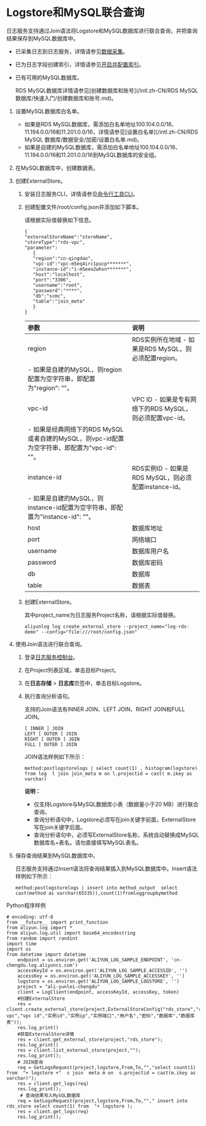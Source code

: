 # Logstore和MySQL联合查询

日志服务支持通过Join语法将Logstore和MySQL数据库进行联合查询，并把查询结果保存到MySQL数据库中。

-   已采集日志到日志服务，详情请参见[数据采集](/intl.zh-CN/数据采集/采集方式.md)。
-   已为日志字段创建索引，详情请参见[开启并配置索引](/intl.zh-CN/查询与分析/开启并配置索引.md)。
-   已有可用的MySQL数据库。

    RDS MySQL数据库详情请参见[创建数据库和账号](/intl.zh-CN/RDS MySQL 数据库/快速入门/创建数据库和账号.md)。


1.  设置MySQL数据库白名单。

    -   如果是RDS MySQL数据库，需添加白名单地址100.104.0.0/16、11.194.0.0/16和11.201.0.0/16，详情请参见[设置白名单](/intl.zh-CN/RDS MySQL 数据库/数据安全/加密/设置白名单.md)。
    -   如果是自建的MySQL数据库，需添加白名单地址100.104.0.0/16、11.194.0.0/16和11.201.0.0/16到MySQL数据库的安全组。
2.  在MySQL数据库中，创建数据表。

3.  创建ExternalStore。

    1.  安装日志服务CLI，详情请参见[命令行工具CLI](/intl.zh-CN/开发指南/命令行工具CLI.md)。

    2.  创建配置文件/root/config.json并添加如下脚本。

        请根据实际值替换如下信息。

        ```
        {
        "externalStoreName":"storeName",
        "storeType":"rds-vpc",
        "parameter":
           {
           "region":"cn-qingdao",
           "vpc-id":"vpc-m5eq4irc1pucp*******",
           "instance-id":"i-m5eeo2whsn*******",
           "host":"localhost",
           "port":"3306",
           "username":"root",
           "password":"****",
           "db":"scmc",
           "table":"join_meta"
           }
        }
        ```

        |参数|说明|
        |:-|:-|
        |region|RDS实例所在地域        -   如果是RDS MySQL，则必须配置region。
        -   如果是自建的MySQL，则region配置为空字符串，即配置为"region": ""。 |
        |vpc-id|VPC ID        -   如果是专有网络下的RDS MySQL，则必须配置vpc-id。
        -   如果是经典网络下的RDS MySQL或者自建的MySQL，则vpc-id配置为空字符串，即配置为"vpc-id": ""。 |
        |instance-id|RDS实例ID        -   如果是RDS MySQL，则必须配置instance-id。
        -   如果是自建的MySQL，则instance-id配置为空字符串，即配置为"instance-id": ""。 |
        |host|数据库地址|
        |port|网络端口|
        |username|数据库用户名|
        |password|数据库密码|
        |db|数据库|
        |table|数据表|

    3.  创建ExternalStore。

        其中project\_name为日志服务Project名称，请根据实际值替换。

        ```
        aliyunlog log create_external_store --project_name="log-rds-demo" --config="file:///root/config.json" 
        ```

4.  使用Join语法进行联合查询。

    1.  登录[日志服务控制台](https://sls.console.aliyun.com)。

    2.  在Project列表区域，单击目标Project。

    3.  在**日志存储** \> **日志库**页签中，单击目标Logstore。

    4.  执行查询分析语句。

        支持的Join语法有INNER JOIN、LEFT JOIN、RIGHT JOIN和FULL JOIN。

        ```
        [ INNER ] JOIN
        LEFT [ OUTER ] JOIN
        RIGHT [ OUTER ] JOIN
        FULL [ OUTER ] JOIN
        ```

        JOIN语法样例如下所示：

        ```
        method:postlogstorelogs | select count(1) , histogram(logstore) from log  l join join_meta m on l.projectid = cast( m.ikey as varchar)
        ```

        **说明：**

        -   仅支持Logstore与MySQL数据库小表（数据量小于20 MB）进行联合查询。
        -   查询分析语句中，Logstore必须写在join关键字前面，ExternalStore写在join关键字后面。
        -   查询分析语句中，必须写ExternalStore名称，系统自动替换成MySQL数据库名+表名。请勿直接填写MySQL表名。
5.  保存查询结果到MySQL数据库中。

    日志服务支持通过Insert语法将查询结果插入到MySQL数据库中。Insert语法样例如下所示：

    ```
    method:postlogstorelogs | insert into method_output  select cast(method as varchar(65535)),count(1)fromloggroupbymethod
    ```


Python程序样例

```
# encoding: utf-8
from __future__ import print_function
from aliyun.log import *
from aliyun.log.util import base64_encodestring
from random import randint
import time
import os
from datetime import datetime
    endpoint = os.environ.get('ALIYUN_LOG_SAMPLE_ENDPOINT', 'cn-chengdu.log.aliyuncs.com')
    accessKeyId = os.environ.get('ALIYUN_LOG_SAMPLE_ACCESSID', '')
    accessKey = os.environ.get('ALIYUN_LOG_SAMPLE_ACCESSKEY', '')
    logstore = os.environ.get('ALIYUN_LOG_SAMPLE_LOGSTORE', '')
    project = "ali-yunlei-chengdu"
    client = LogClient(endpoint, accessKeyId, accessKey, token)
    #创建ExternalStore
    res = client.create_external_store(project,ExternalStoreConfig("rds_store","region","rds-vpc","vpc id","实例id","实例ip","实例端口","用户名","密码","数据库","数据库表"));
    res.log_print()
    #获取ExternalStore详情
    res = client.get_external_store(project,"rds_store");
    res.log_print()
    res = client.list_external_store(project,"");
    res.log_print();
    # JOIN查询
    req = GetLogsRequest(project,logstore,From,To,"","select count(1) from  "+ logstore +"  s join  meta m on  s.projectid = cast(m.ikey as varchar)");
    res = client.get_logs(req)
    res.log_print();
     # 查询结果写入MySQL数据库
    req = GetLogsRequest(project,logstore,From,To,""," insert into rds_store select count(1) from  "+ logstore );
    res = client.get_logs(req)
    res.log_print();
```

